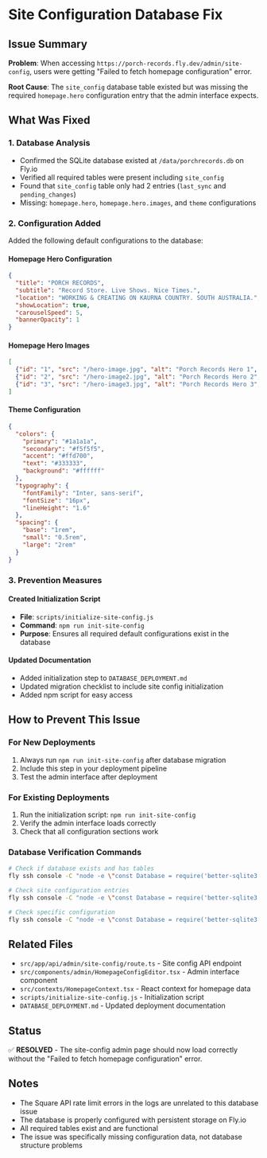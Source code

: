 # Site Configuration Database Fix

## Issue Summary

**Problem**: When accessing `https://porch-records.fly.dev/admin/site-config`, users were getting "Failed to fetch homepage configuration" error.

**Root Cause**: The `site_config` database table existed but was missing the required `homepage.hero` configuration entry that the admin interface expects.

## What Was Fixed

### 1. Database Analysis
- Confirmed the SQLite database existed at `/data/porchrecords.db` on Fly.io
- Verified all required tables were present including `site_config`
- Found that `site_config` table only had 2 entries (`last_sync` and `pending_changes`)
- Missing: `homepage.hero`, `homepage.hero.images`, and `theme` configurations

### 2. Configuration Added
Added the following default configurations to the database:

#### Homepage Hero Configuration
```json
{
  "title": "PORCH RECORDS",
  "subtitle": "Record Store. Live Shows. Nice Times.",
  "location": "WORKING & CREATING ON KAURNA COUNTRY. SOUTH AUSTRALIA.",
  "showLocation": true,
  "carouselSpeed": 5,
  "bannerOpacity": 1
}
```

#### Homepage Hero Images
```json
[
  {"id": "1", "src": "/hero-image.jpg", "alt": "Porch Records Hero 1", "order": 1},
  {"id": "2", "src": "/hero-image2.jpg", "alt": "Porch Records Hero 2", "order": 2},
  {"id": "3", "src": "/hero-image3.jpg", "alt": "Porch Records Hero 3", "order": 3}
]
```

#### Theme Configuration
```json
{
  "colors": {
    "primary": "#1a1a1a",
    "secondary": "#f5f5f5",
    "accent": "#ffd700",
    "text": "#333333",
    "background": "#ffffff"
  },
  "typography": {
    "fontFamily": "Inter, sans-serif",
    "fontSize": "16px",
    "lineHeight": "1.6"
  },
  "spacing": {
    "base": "1rem",
    "small": "0.5rem",
    "large": "2rem"
  }
}
```

### 3. Prevention Measures

#### Created Initialization Script
- **File**: `scripts/initialize-site-config.js`
- **Command**: `npm run init-site-config`
- **Purpose**: Ensures all required default configurations exist in the database

#### Updated Documentation
- Added initialization step to `DATABASE_DEPLOYMENT.md`
- Updated migration checklist to include site config initialization
- Added npm script for easy access

## How to Prevent This Issue

### For New Deployments
1. Always run `npm run init-site-config` after database migration
2. Include this step in your deployment pipeline
3. Test the admin interface after deployment

### For Existing Deployments
1. Run the initialization script: `npm run init-site-config`
2. Verify the admin interface loads correctly
3. Check that all configuration sections work

### Database Verification Commands

```bash
# Check if database exists and has tables
fly ssh console -C "node -e \"const Database = require('better-sqlite3'); const db = new Database('/data/porchrecords.db'); const tables = db.prepare('SELECT name FROM sqlite_master WHERE type = ?').all(['table']); console.log('Tables:', tables.map(t => t.name)); db.close();\""

# Check site configuration entries
fly ssh console -C "node -e \"const Database = require('better-sqlite3'); const db = new Database('/data/porchrecords.db'); const configs = db.prepare('SELECT config_key FROM site_config ORDER BY config_key').all(); console.log('Config entries:', configs.map(c => c.config_key)); db.close();\""

# Check specific configuration
fly ssh console -C "node -e \"const Database = require('better-sqlite3'); const db = new Database('/data/porchrecords.db'); const config = db.prepare('SELECT config_value FROM site_config WHERE config_key = ?').get(['homepage.hero']); console.log('homepage.hero exists:', !!config); db.close();\""
```

## Related Files

- `src/app/api/admin/site-config/route.ts` - Site config API endpoint
- `src/components/admin/HomepageConfigEditor.tsx` - Admin interface component
- `src/contexts/HomepageContext.tsx` - React context for homepage data
- `scripts/initialize-site-config.js` - Initialization script
- `DATABASE_DEPLOYMENT.md` - Updated deployment documentation

## Status

✅ **RESOLVED** - The site-config admin page should now load correctly without the "Failed to fetch homepage configuration" error.

## Notes

- The Square API rate limit errors in the logs are unrelated to this database issue
- The database is properly configured with persistent storage on Fly.io
- All required tables exist and are functional
- The issue was specifically missing configuration data, not database structure problems
